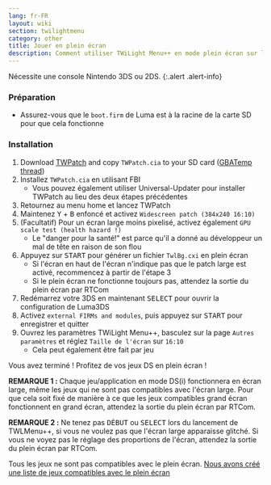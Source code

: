 ```yaml
---
lang: fr-FR
layout: wiki
section: twilightmenu
category: other
title: Jouer en plein écran
description: Comment utiliser TWiLight Menu++ en mode plein écran sur la Nintendo 3DS
---
```


Nécessite une console Nintendo 3DS ou 2DS.
{:.alert .alert-info}

### Préparation
- Assurez-vous que le `boot.firm` de Luma est à la racine de la carte SD pour que cela fonctionne

### Installation
1. Download [TWPatch](https://db.universal-team.net/assets/files/TWPatch.cia) and copy `TWPatch.cia` to your SD card ([GBATemp thread](https://gbatemp.net/threads/twpatcher-ds-i-mode-screen-filters-and-patches.542694/))
1. Installez `TWPatch.cia` en utilisant FBI
   - Vous pouvez également utiliser Universal-Updater pour installer TWPatch au lieu des deux étapes précédentes
1. Retournez au menu home et lancez TWPatch
1. Maintenez <kbd class="face">Y</kbd> + <kbd class="face">B</kbd> enfoncé et activez `Widescreen patch (384x240 16:10)`
1. (Facultatif) Pour un écran large moins pixelisé, activez également `GPU scale test (health hazard !)`
   - Le "danger pour la santé!" est parce qu'il a donné au développeur un mal de tête en raison de son flou
1. Appuyez sur <kbd>START</kbd> pour générer un fichier `TwlBg.cxi` en plein écran
   - Si l'écran en haut de l'écran n'indique pas que le patch large est activé, recommencez à partir de l'étape 3
   - Si le plein écran ne fonctionne toujours pas, attendez la sortie du plein écran par RTCom
1. Redémarrez votre 3DS en maintenant <kbd>SELECT</kbd> pour ouvrir la configuration de Luma3DS
1. Activez `external FIRMs and modules`, puis appuyez sur <kbd>START</kbd> pour enregistrer et quitter
1. Ouvrez les paramètres TWiLight Menu++, basculez sur la page `Autres paramètres` et réglez `Taille de l'écran` sur `16:10`
   - Cela peut également être fait par jeu

Vous avez terminé ! Profitez de vos jeux DS en plein écran !

**REMARQUE 1 :** Chaque jeu/application en mode DS(i) fonctionnera en écran large, même les jeux qui ne sont pas compatibles avec l'écran large. Pour que cela soit fixé de manière à ce que les jeux compatibles grand écran fonctionnent en grand écran, attendez la sortie du plein écran par RTCom.

**REMARQUE 2 :** Ne tenez pas <kbd>DÉBUT</kbd> ou <kbd>SELECT</kbd> lors du lancement de TWLMenu++, si vous ne voulez pas que l'écran large apparaisse glitché. Si vous ne voyez pas le réglage des proportions de l'écran, attendez la sortie du plein écran par RTCom.

Tous les jeux ne sont pas compatibles avec le plein écran. [Nous avons créé une liste de jeux compatibles avec le plein écran](https://github.com/DS-Homebrew/TWiLightMenu/blob/master/7zfile/3DS%20-%20CFW%20users/Games%20supported%20with%20widescreen.txt)
